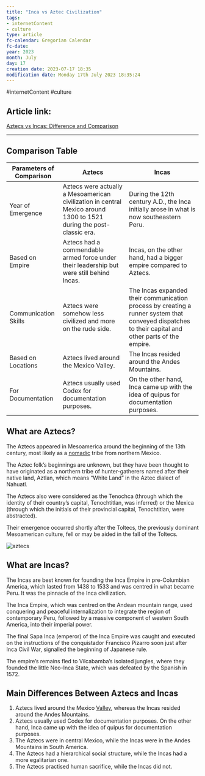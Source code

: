 ```yaml
---
title: "Inca vs Aztec Civilization"
tags:
- internetContent
- culture
type: article
fc-calendar: Gregorian Calendar
fc-date: 
year: 2023
month: July
day: 17
creation date: 2023-07-17 18:35
modification date: Monday 17th July 2023 18:35:24
---
```


#internetContent  #culture 
## Article link:
[Aztecs vs Incas: Difference and Comparison](https://askanydifference.com/difference-between-aztecs-and-incas/)
_____
## Comparison Table

|**Parameters of Comparison**|**Aztecs**|**Incas**|
|---|---|---|
|Year of Emergence|Aztecs were actually a Mesoamerican civilization in central Mexico around 1300 to 1521 during the post-classic era.|During the 12th century A.D., the Inca initially arose in what is now southeastern Peru.|
|Based on Empire|Aztecs had a commendable armed force under their leadership but were still behind Incas.|Incas, on the other hand, had a bigger empire compared to Aztecs.|
|Communication Skills|Aztecs were somehow less civilized and more on the rude side.|The Incas expanded their communication process by creating a runner system that conveyed dispatches to their capital and other parts of the empire.|
|Based on Locations|Aztecs lived around the Mexico Valley.|The Incas resided around the Andes Mountains.|
|For Documentation|Aztecs usually used Codex for documentation purposes.|On the other hand, Inca came up with the idea of quipus for documentation purposes.|

## What are Aztecs?

The Aztecs appeared in Mesoamerica around the beginning of the 13th century, most likely as a [nomadic](https://askanydifference.com/difference-between-nomad-and-nomadic/ "nomadic") tribe from northern Mexico.

The Aztec folk’s beginnings are unknown, but they have been thought to have originated as a northern tribe of hunter-gatherers named after their native land, Aztlan, which means “White Land” in the Aztec dialect of Nahuatl.

The Aztecs also were considered as the Tenochca (through which the identity of their country’s capital, Tenochtitlan, was inferred) or the Mexica (through which the initials of their provincial capital, Tenochtitlan, were abstracted).

Their emergence occurred shortly after the Toltecs, the previously dominant Mesoamerican culture, fell or may be aided in the fall of the Toltecs.

![aztecs](https://askanydifference.com/wp-content/uploads/2022/11/aztecs.jpg?ezimgfmt=rs:714x1070/rscb89/ng:webp/ngcb88)

## What are Incas?

The Incas are best known for founding the Inca Empire in pre-Columbian America, which lasted from 1438 to 1533 and was centred in what became Peru. It was the pinnacle of the Inca civilization.

The Inca Empire, which was centred on the Andean mountain range, used conquering and peaceful internalization to integrate the region of contemporary Peru, followed by a massive component of western South America, into their imperial power. 

The final Sapa Inca (emperor) of the Inca Empire was caught and executed on the instructions of the conquistador Francisco Pizarro soon just after Inca Civil War, signalled the beginning of Japanese rule.

The empire’s remains fled to Vilcabamba’s isolated jungles, where they founded the little Neo-Inca State, which was defeated by the Spanish in 1572.

## Main Differences Between Aztecs and Incas

1. Aztecs lived around the Mexico [Valley](https://askanydifference.com/difference-between-basin-and-valley/ "Valley"), whereas the Incas resided around the Andes Mountains.
2. Aztecs usually used Codex for documentation purposes. On the other hand, Inca came up with the idea of quipus for documentation purposes.
3. The Aztecs were in central Mexico, while the Incas were in the Andes Mountains in South America.
4. The Aztecs had a hierarchical social structure, while the Incas had a more egalitarian one.
5. The Aztecs practised human sacrifice, while the Incas did not.
